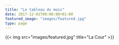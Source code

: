 ```yaml
---
title: "Le tableau du mois"
date: 2017-12-01T00:00:00+01:00
featured_image: "images/featured.jpg"
type: page
---
```


{{< img src="images/featured.jpg" title="La Cour" >}}
